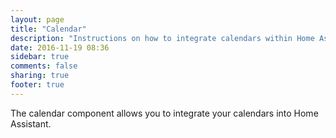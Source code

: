 ```yaml
---
layout: page
title: "Calendar"
description: "Instructions on how to integrate calendars within Home Assistant."
date: 2016-11-19 08:36
sidebar: true
comments: false
sharing: true
footer: true
---
```


The calendar component allows you to integrate your calendars into Home Assistant.
